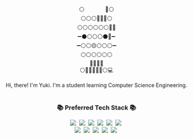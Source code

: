 <div align="center">
     ⚪&nbsp;&nbsp;&nbsp;&nbsp;&nbsp;&nbsp;&nbsp;&nbsp;&nbsp;&nbsp;&nbsp;&nbsp;&nbsp;&nbsp;🔴⚪<br/>
   ⚪⚪⚪🔴🔴🔴⚪<br/>
 ⚪⚪⚪⚪⚪⚪🔴🔴<br/>
➖⚫⚪⚪⚪⚫🔴➖<br/>
➖⚪⚪🟡⚪⚪⚪➖<br/>
     ⚪⚪⚪⚪⚪⚪<br/>
         🎀🎀🎀🎀<br/>
   ⚪🎀🎀🎀🎀🎀⚪💻<br/><br/>
Hi, there! I'm Yuki. I'm a student learning Computer Science Engineering.
</div><br/>

<h3 align="center">📚 Preferred Tech Stack 📚</h3>
<p align="center">
  <img src="https://img.shields.io/badge/C++-00599C?style=flat-square&logo=C%2B%2B&logoColor=white"/></a>&nbsp 
  <img src="https://img.shields.io/badge/Python-3776AB?style=flat-square&logo=Python&logoColor=white"/></a>&nbsp 
  <img src="https://img.shields.io/badge/Javascript-f7df1e?style=flat-square&logo=javascript&logoColor=white"/></a>&nbsp
  <img src="https://img.shields.io/badge/Bootstrap-7952B3?style=flat-square&logo=Bootstrap&logoColor=white"/></a>&nbsp
  <img src="https://img.shields.io/badge/React-61DAFB?style=flat-square&logo=React&logoColor=white"/></a>&nbsp 
  <img src="https://img.shields.io/badge/Vue.js-4FC08D?style=flat-square&logo=Vue.js&logoColor=white"/></a>&nbsp <br>
  <img src="https://img.shields.io/badge/Node.js-339933?style=flat-square&logo=Node.js&logoColor=white"/></a>&nbsp
  <img src="https://img.shields.io/badge/Django-092E20?style=flat-square&logo=Django&logoColor=white"/></a>&nbsp
  <img src="https://img.shields.io/badge/MongoDB-47A248?style=flat-square&logo=MongoDB&logoColor=white"/></a>&nbsp
  <img src="https://img.shields.io/badge/Amazon AWS-232F3E?style=flat-square&logo=Amazon AWS&logoColor=white"/></a>&nbsp
  <img src="https://img.shields.io/badge/Visual Studio Code-007ACC?style=flat-square&logo=Visual Studio Code&logoColor=white"/></a>&nbsp
</p>
